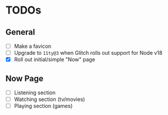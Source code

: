 # TODOs

## General

- [ ] Make a favicon
- [ ] Upgrade to `11ty@3` when Glitch rolls out support for Node v18
- [x] Roll out initial/simple "Now" page

## Now Page

- [ ] Listening section
- [ ] Watching section (tv/movies)
- [ ] Playing section (games)
